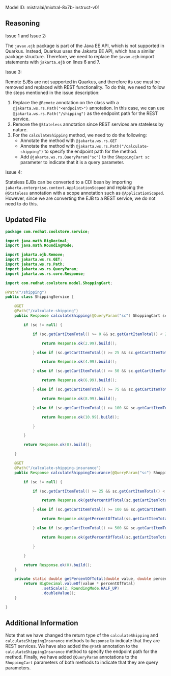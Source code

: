 Model ID: mistralai/mixtral-8x7b-instruct-v01

## Reasoning

Issue 1 and Issue 2:

The `javax.ejb` package is part of the Java EE API, which is not supported in Quarkus. Instead, Quarkus uses the Jakarta EE API, which has a similar package structure. Therefore, we need to replace the `javax.ejb` import statements with `jakarta.ejb` on lines 6 and 7.

Issue 3:

Remote EJBs are not supported in Quarkus, and therefore its use must be removed and replaced with REST functionality. To do this, we need to follow the steps mentioned in the issue description:

1. Replace the `@Remote` annotation on the class with a `@jakarta.ws.rs.Path("<endpoint>")` annotation. In this case, we can use `@jakarta.ws.rs.Path("/shipping")` as the endpoint path for the REST service.
2. Remove the `@Stateless` annotation since REST services are stateless by nature.
3. For the `calculateShipping` method, we need to do the following:
	* Annotate the method with `@jakarta.ws.rs.GET`
	* Annotate the method with `@jakarta.ws.rs.Path("/calculate-shipping")` to specify the endpoint path for the method.
	* Add `@jakarta.ws.rs.QueryParam("sc")` to the `ShoppingCart sc` parameter to indicate that it is a query parameter.

Issue 4:

Stateless EJBs can be converted to a CDI bean by importing `jakarta.enterprise.context.ApplicationScoped` and replacing the `@Stateless` annotation with a scope annotation such as `@ApplicationScoped`. However, since we are converting the EJB to a REST service, we do not need to do this.

## Updated File

```java
package com.redhat.coolstore.service;

import java.math.BigDecimal;
import java.math.RoundingMode;

import jakarta.ejb.Remove;
import jakarta.ws.rs.GET;
import jakarta.ws.rs.Path;
import jakarta.ws.rs.QueryParam;
import jakarta.ws.rs.core.Response;

import com.redhat.coolstore.model.ShoppingCart;

@Path("/shipping")
public class ShippingService {

    @GET
    @Path("/calculate-shipping")
    public Response calculateShipping(@QueryParam("sc") ShoppingCart sc) {

        if (sc != null) {

            if (sc.getCartItemTotal() >= 0 && sc.getCartItemTotal() < 25) {

                return Response.ok(2.99).build();

            } else if (sc.getCartItemTotal() >= 25 && sc.getCartItemTotal() < 50) {

                return Response.ok(4.99).build();

            } else if (sc.getCartItemTotal() >= 50 && sc.getCartItemTotal() < 75) {

                return Response.ok(6.99).build();

            } else if (sc.getCartItemTotal() >= 75 && sc.getCartItemTotal() < 100) {

                return Response.ok(8.99).build();

            } else if (sc.getCartItemTotal() >= 100 && sc.getCartItemTotal() < 10000) {

                return Response.ok(10.99).build();

            }

        }

        return Response.ok(0).build();

    }

    @GET
    @Path("/calculate-shipping-insurance")
    public Response calculateShippingInsurance(@QueryParam("sc") ShoppingCart sc) {

        if (sc != null) {

            if (sc.getCartItemTotal() >= 25 && sc.getCartItemTotal() < 100) {

                return Response.ok(getPercentOfTotal(sc.getCartItemTotal(), 0.02)).build();

            } else if (sc.getCartItemTotal() >= 100 && sc.getCartItemTotal() < 500) {

                return Response.ok(getPercentOfTotal(sc.getCartItemTotal(), 0.015)).build();

            } else if (sc.getCartItemTotal() >= 500 && sc.getCartItemTotal() < 10000) {

                return Response.ok(getPercentOfTotal(sc.getCartItemTotal(), 0.01)).build();

            }

        }

        return Response.ok(0).build();
    }

    private static double getPercentOfTotal(double value, double percentOfTotal) {
        return BigDecimal.valueOf(value * percentOfTotal)
                .setScale(2, RoundingMode.HALF_UP)
                .doubleValue();
    }

}
```

## Additional Information

Note that we have changed the return type of the `calculateShipping` and `calculateShippingInsurance` methods to `Response` to indicate that they are REST services. We have also added the `@Path` annotation to the `calculateShippingInsurance` method to specify the endpoint path for the method. Finally, we have added `@QueryParam` annotations to the `ShoppingCart` parameters of both methods to indicate that they are query parameters.